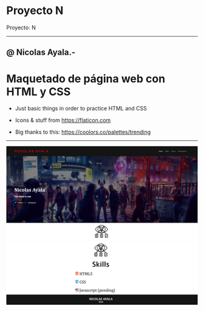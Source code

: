 # Proyecto N
Proyecto: N

******************************************************************

## @ Nicolas Ayala.-

# Maquetado de página web con HTML y CSS

- Just basic things in order to practice HTML and CSS

- Icons & stuff from https://flaticon.com

- Big thanks to this: https://coolors.co/palettes/trending

******************************************************************

![res-1](https://github.com/klitown/proyecto_1/blob/master/result-1.png)
![res-2](https://github.com/klitown/proyecto_1/blob/master/result-2.png)
